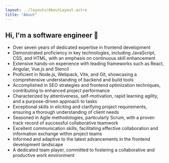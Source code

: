```yaml
---
layout: ../layouts/AboutLayout.astro
title: "About"
---
```


## Hi, I'm a software engineer 👋

- Over seven years of dedicated expertise in frontend development
- Demonstrated proficiency in key technologies, including JavaScript, CSS, and HTML, with an emphasis on continuous skill enhancement
- Extensive hands-on experience with leading frameworks such as React, Angular, Vue.js and Stencil
- Proficient in Node.js, Webpack, Vite, and Git, showcasing a comprehensive understanding of backend and build tools
- Accomplished in SEO strategies and frontend optimization techniques, contributing to enhanced project performance
- Characterized by attentiveness, self-motivation, rapid learning agility, and a purpose-driven approach to tasks
- Exceptional skills in eliciting and clarifying project requirements, ensuring a thorough understanding of client needs
- Seasoned in Agile methodologies, particularly Scrum, with a proven track record of successful collaborative teamwork
- Excellent communication skills, facilitating effective collaboration and information exchange within project teams
- Informed and adaptive to the latest advancements in the frontend development landscape
- A dedicated team player, committed to fostering a collaborative and productive work environment
